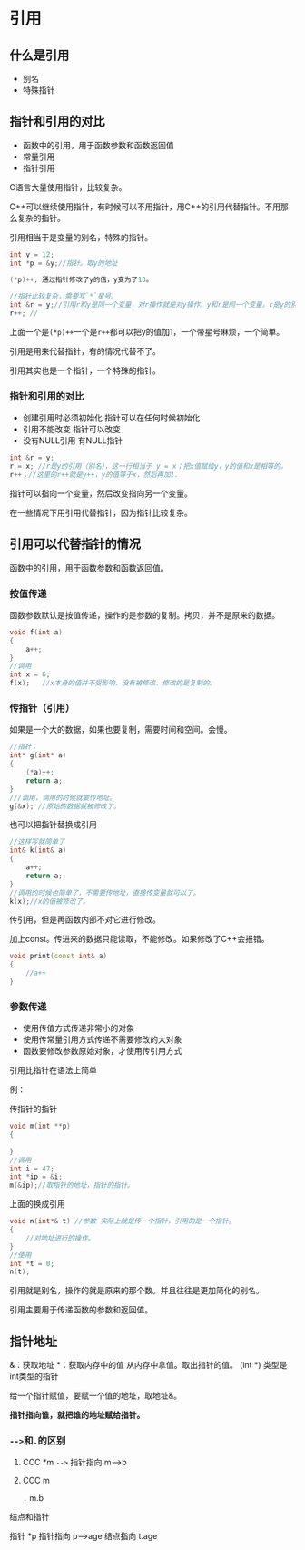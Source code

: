 # 引用

## 什么是引用

- 别名
- 特殊指针

## 指针和引用的对比

- 函数中的引用，用于函数参数和函数返回值
- 常量引用
- 指针引用

C语言大量使用指针，比较复杂。

C++可以继续使用指针，有时候可以不用指针，用C++的引用代替指针。不用那么复杂的指针。

引用相当于是变量的别名，特殊的指针。

```c++
int y = 12;
int *p = &y;//指针。取y的地址

(*p)++; 通过指针修改了y的值，y变为了13。
  
//指针比较复杂，需要写`*`星号。
int &r = y;//引用r和y是同一个变量，对r操作就是对y操作。y和r是同一个变量。r是y的别名。
r++; //
```

上面一个是`(*p)++`一个是`r++`都可以把y的值加1，一个带星号麻烦，一个简单。

引用是用来代替指针，有的情况代替不了。

引用其实也是一个指针，一个特殊的指针。

### 指针和引用的对比

- 创建引用时必须初始化			指针可以在任何时候初始化
- 引用不能改变	        				指针可以改变
- 没有NULL引用                          有NULL指针

```c++
int &r = y;
r = x; //r是y的引用（别名），这一行相当于 y = x；把x值赋给y，y的值和x是相等的。
r++；//这里的r++就是y++，y的值等于x，然后再加1.
```

指针可以指向一个变量，然后改变指向另一个变量。

在一些情况下用引用代替指针，因为指针比较复杂。 

## 引用可以代替指针的情况

函数中的引用，用于函数参数和函数返回值。

### 按值传递

函数参数默认是按值传递，操作的是参数的复制。拷贝，并不是原来的数据。

```c++
void f(int a)
{
	a++;
}
//调用
int x = 6;
f(x);	//x本身的值并不受影响，没有被修改，修改的是复制的。
```

### 传指针（引用）

如果是一个大的数据，如果也要复制，需要时间和空间。会慢。

```c++
//指针：
int* g(int* a)
{
	(*a)++;
	return a;
}
///调用，调用的时候就要传地址。
g(&x); //原始的数据就被修改了。
```

也可以把指针替换成引用

```c++
//这样写就简单了
int& k(int& a)
{
	a++;
	return a;
}
//调用的时候也简单了，不需要传地址，直接传变量就可以了。
k(x);//x的值被修改了。
```

传引用，但是再函数内部不对它进行修改。

加上const。传进来的数据只能读取，不能修改。如果修改了C++会报错。

```c++
void print(const int& a)
{
	//a++
}
```

### 参数传递

- 使用传值方式传递非常小的对象
- 使用传常量引用方式传递不需要修改的大对象
- 函数要修改参数原始对象，才使用传引用方式

引用比指针在语法上简单

例：

传指针的指针

```c++
void m(int **p)
{
	
}
//调用
int i = 47;
int *ip = &i;
m(&ip);//取指针的地址，指针的指针。
```

上面的换成引用

```c++
void n(int*& t) //参数 实际上就是传一个指针，引用的是一个指针。
{
	//对地址进行的操作。
}
//使用
int *t = 0;
n(t);
```

引用就是别名，操作的就是原来的那个数。并且往往是更加简化的别名。

引用主要用于传递函数的参数和返回值。

## 指针地址

&：获取地址
*：获取内存中的值 从内存中拿值。取出指针的值。
(int *)  类型是int类型的指针

给一个指针赋值，要赋一个值的地址，取地址&。

**指针指向谁，就把谁的地址赋给指针。**

### `-->`和`.`的区别

1. CCC *m
   `-->` 指针指向  m-->b

2. CCC m

   `.`  m.b

结点和指针

指针 *p
指针指向 p—>age
结点指向 t.age
